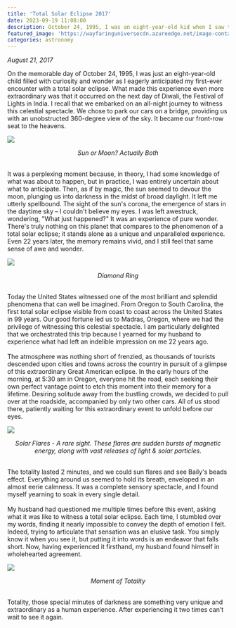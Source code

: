 ```yaml
---
title: 'Total Solar Eclipse 2017'
date: 2023-09-19 11:08:00
description: October 24, 1995, I was an eight-year-old kid when I saw the total eclipse of the sun for the first time, it was more special because it coincided with Diwali, the festivals of light in India. I remember we had to drive all night to see this ultimate astronomy event. We parked our cars on a bridge to get a 360 view of the sky.
featured_image: 'https://wayfaringuniversecdn.azureedge.net/image-container/thumbnails/totalSolarEclipse.jpg'
categories: astronomy
---
```


*August 21, 2017*

On the memorable day of October 24, 1995, I was just an eight-year-old child filled with curiosity and wonder as I eagerly anticipated my first-ever encounter with a total solar eclipse. What made this experience even more extraordinary was that it occurred on the next day of Diwali, the Festival of Lights in India.
I recall that we embarked on an all-night journey to witness this celestial spectacle. We chose to park our cars on a bridge, providing us with an unobstructed 360-degree view of the sky. It became our front-row seat to the heavens.

![]({{site.data.settings.basic_settings.cdn_url}}/astronomy/totalsolareclipse/totalsolareclipse.jpg)
*<center class="image-caption">Sun or Moon? Actually Both</center>*
<br>

It was a perplexing moment because, in theory, I had some knowledge of what was about to happen, but in practice, I was entirely uncertain about what to anticipate. Then, as if by magic, the sun seemed to devour the moon, plunging us into darkness in the midst of broad daylight. It left me utterly spellbound. The sight of the sun's corona, the emergence of stars in the daytime sky – I couldn't believe my eyes. I was left awestruck, wondering, "What just happened?" It was an experience of pure wonder. There's truly nothing on this planet that compares to the phenomenon of a total solar eclipse; it stands alone as a unique and unparalleled experience. Even 22 years later, the memory remains vivid, and I still feel that same sense of awe and wonder.

![]({{site.data.settings.basic_settings.cdn_url}}/astronomy/totalsolareclipse/diamondring.jpg)
*<center class="image-caption">Diamond Ring</center>*
<br>

Today the United States witnessed one of the most brilliant and splendid phenomena that can well be imagined. From Oregon to South Carolina, the first total solar eclipse visible from coast to coast across the United States in 99 years.  Our good fortune led us to Madras, Oregon, where we had the privilege of witnessing this celestial spectacle. I am particularly delighted that we orchestrated this trip because I yearned for my husband to experience what had left an indelible impression on me 22 years ago.<br><br>
The atmosphere was nothing short of frenzied, as thousands of tourists descended upon cities and towns across the country in pursuit of a glimpse of this extraordinary Great American eclipse. In the early hours of the morning, at 5:30 am in Oregon, everyone hit the road, each seeking their own perfect vantage point to etch this moment into their memory for a lifetime. Desiring solitude away from the bustling crowds, we decided to pull over at the roadside, accompanied by only two other cars. All of us stood there, patiently waiting for this extraordinary event to unfold before our eyes.

![]({{site.data.settings.basic_settings.cdn_url}}/astronomy/totalsolareclipse/sunflares.jpg)
*<center class="image-caption image-caption-long">Solar Flares - A rare sight. These flares are sudden bursts of magnetic energy, along with vast releases of light & solar particles.</center><br>*

The totality lasted 2 minutes, and we could sun flares and see Baily's beads effect. Everything around us seemed to hold its breath, enveloped in an almost eerie calmness. It was a complete sensory spectacle, and I found myself yearning to soak in every single detail.<br><br>
My husband had questioned me multiple times before this event, asking what it was like to witness a total solar eclipse. Each time, I stumbled over my words, finding it nearly impossible to convey the depth of emotion I felt. Indeed, trying to articulate that sensation was an elusive task. You simply know it when you see it, but putting it into words is an endeavor that falls short. Now, having experienced it firsthand, my husband found himself in wholehearted agreement.
<br>

![]({{site.data.settings.basic_settings.cdn_url}}/astronomy/totalsolareclipse/totality.jpg)
*<center class="image-caption">Moment of Totality</center>*
<br>

Totality, those special minutes of darkness are something very unique and extraordinary as a human experience. After experiencing it two times can’t wait to see it again.